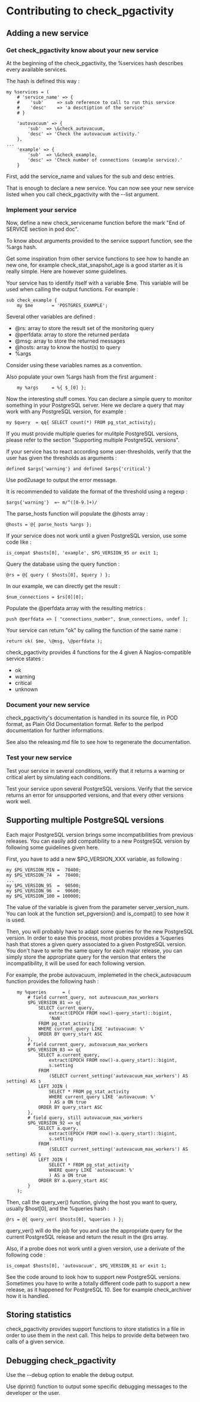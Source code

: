 # Contributing to check_pgactivity

## Adding a new service

### Get check_pgactivity know about your new service

At the beginning of the check_pgactivity, the %services hash describes every
available services.

The hash is defined this way :
```
my %services = (
    # 'service_name' => {
    #    'sub'     => sub reference to call to run this service
    #    'desc'    => 'a desctiption of the service'
    # }

    'autovacuum' => {
        'sub'  => \&check_autovacuum,
        'desc' => 'Check the autovacuum activity.'
    },
...
    'example' => {
        'sub'  => \&check_example,
        'desc' => 'Check number of connections (example service).'
    }
```

First, add the service_name and values for the sub and desc entries.

That is enough to declare a new service. You can now see your new service
listed when you call check_pgactivity with the --list argument.

### Implement your service

Now, define a new check_servicename function before the mark "End of SERVICE
section in pod doc".

To know about arguments provided to the service support function, see the %args
hash.

Get some inspiration from other service functions to see how to handle an new
one, for example check_stat_snapshot_age is a good starter as it is really
simple. Here are however some guidelines.

Your service has to identify itself with a variable $me. This variable will be
used when calling the output functions. For example :
```
sub check_example {
    my $me       = 'POSTGRES_EXAMPLE';
```

Several other variables are defined :
* @rs: array to store the result set of the monitoring query
* @perfdata: array to store the returned perdata
* @msg: array to store the returned messages
* @hosts: array to know the host(s) to query
* %args

Consider using these variables names as a convention.

Also populate your own %args hash from the first argument :
```
    my %args     = %{ $_[0] };
```

Now the interesting stuff comes. You can declare a simple query to monitor
something in your PostgreSQL server. Here we declare a query that may work with
any PostgreSQL version, for example :
```
my $query  = qq{ SELECT count(*) FROM pg_stat_activity};
```

If you must provide multiple queries for mulitple PostgreSQL versions, please
refer to the section "Supporting multiple PostgreSQL versions".

If your service has to react according some user-thresholds, verify that the
user has given the thresholds as arguments :
```
defined $args{'warning'} and defined $args{'critical'}
```

Use pod2usage to output the error message.

It is recommended to validate the format of the threshold using a regexp :
```
$args{'warning'}  =~ m/^([0-9.]+)/
```

The parse_hosts function will populate the @hosts array :
```
@hosts = @{ parse_hosts %args };
```

If your service does not work until a given PostgreSQL version, use some code
like :
```
is_compat $hosts[0], 'example', $PG_VERSION_95 or exit 1;
```

Query the database using the query function :
```
@rs = @{ query ( $hosts[0], $query ) };
```

In our example, we can directly get the result :
```
$num_connections = $rs[0][0];
```

Populate the @perfdata array with the resulting metrics :
```
push @perfdata => [ "connections_number", $num_connections, undef ];
```

Your service can return "ok" by calling the function of the same name :
```
return ok( $me, \@msg, \@perfdata );
```

check_pgactivity provides 4 functions for the 4 given A Nagios-compatible
service states :
* ok
* warning
* critical
* unknown


### Document your new service

check_pgactivity's documentation is handled in its source file, in POD format,
as Plain Old Documentation format. Refer to the perlpod documentation for
further informations.

See also the releasing.md file to see how to regenerate the documentation.


### Test your new service

Test your service in several conditions, verify that it returns a warning or
critical alert by simulating each conditions.

Test your service upon several PostgreSQL versions. Verify that the service
returns an error for unsupported versions, and that every other versions work
well.


## Supporting multiple PostgreSQL versions

Each major PostgreSQL version brings some incompatibilities from previous
releases. You can easily add compatibility to a new PostgreSQL version by
following some guidelines given here.

First, you have to add a new $PG_VERSION_XXX variable, as following :
```
my $PG_VERSION_MIN =  70400;
my $PG_VERSION_74  =  70400;
...
my $PG_VERSION_95  =  90500;
my $PG_VERSION_96  =  90600;
my $PG_VERSION_100 = 100000;
```

The value of the variable is given from the parameter server_version_num. You
can look at the function set_pgversion() and is_compat() to see how it is used.


Then, you will probably have to adapt some queries for the new PostgreSQL
version. In order to ease this process, most probes provides a %queries hash
that stores a given query associated to a given PostgreSQL version. You don't
have to write the same query for each major release, you can simply store the
appropriate query for the version that enters the incompatibility, it will be
used for each following version.

For example, the probe autovacuum, implemeted in the check_autovacuum function
provides the following hash :
```
    my %queries      = (
        # field current_query, not autovacuum_max_workers
        $PG_VERSION_81 => q{
            SELECT current_query,
                extract(EPOCH FROM now()-query_start)::bigint,
                'NaN'
            FROM pg_stat_activity
            WHERE current_query LIKE 'autovacuum: %'
            ORDER BY query_start ASC
        },
        # field current_query, autovacuum_max_workers
        $PG_VERSION_83 => q{
            SELECT a.current_query,
                extract(EPOCH FROM now()-a.query_start)::bigint,
                s.setting
            FROM
                (SELECT current_setting('autovacuum_max_workers') AS setting) AS s
            LEFT JOIN (
                SELECT * FROM pg_stat_activity
                WHERE current_query LIKE 'autovacuum: %'
                ) AS a ON true
            ORDER BY query_start ASC
        },
        # field query, still autovacuum_max_workers
        $PG_VERSION_92 => q{
            SELECT a.query,
                extract(EPOCH FROM now()-a.query_start)::bigint,
                s.setting
            FROM
                (SELECT current_setting('autovacuum_max_workers') AS setting) AS s
            LEFT JOIN (
                SELECT * FROM pg_stat_activity
                WHERE query LIKE 'autovacuum: %'
                ) AS a ON true
            ORDER BY a.query_start ASC
        }
    );
``` 

Then, call the query_ver() function, giving the host you want to query, usually
$host[0], and the %queries hash :
```
@rs = @{ query_ver( $hosts[0], %queries ) };
```

query_ver() will do the job for you and use the appropriate query for the
current PostgreSQL release and return the result in the @rs array.

Also, if a probe does not work until a given version, use a derivate of the
following code :
```
is_compat $hosts[0], 'autovacuum', $PG_VERSION_81 or exit 1;
```

See the code around to look how to support new PostgreSQL versions. Sometimes
you have to write a totally different code path to support a new release, as it
happened for PostgreSQL 10. See for example check_archiver how it is handled.


## Storing statistics

check_pgactivity provides support functions to store statistics in a file in
order to use them in the next call. This helps to provide delta between two
calls of a given service.


## Debugging check_pgactivity

Use the --debug option to enable the debug output.

Use dprint() function to output some specific debugging messages to the
developer or the user.


